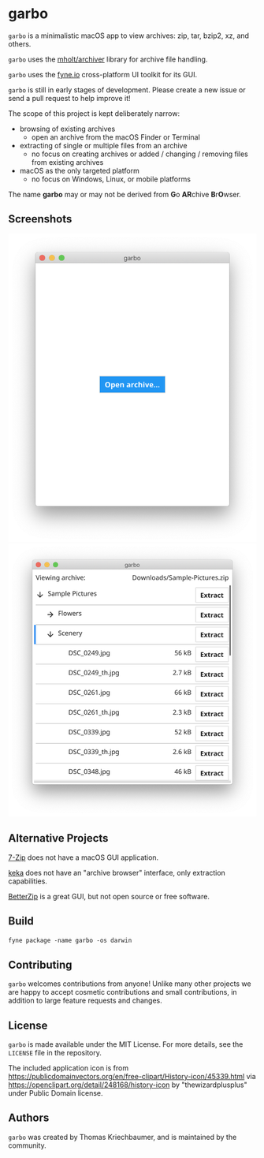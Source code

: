 # garbo

`garbo` is a minimalistic macOS app to view archives: zip, tar, bzip2, xz, and
others.

`garbo` uses the [mholt/archiver](https://github.com/mholt/archiver) library for
archive file handling.

`garbo` uses the [fyne.io](https://fyne.io) cross-platform UI toolkit for its GUI.

`garbo` is still in early stages of development. Please create a new issue or send
a pull request to help improve it!

The scope of this project is kept deliberately narrow:
* browsing of existing archives
  - open an archive from the macOS Finder or Terminal
* extracting of single or multiple files from an archive
  - no focus on creating archives or added / changing / removing files from existing archives
* macOS as the only targeted platform
  - no focus on Windows, Linux, or mobile platforms

The name **garbo** may or may not be derived from **G**o **AR**chive **B**r**O**wser.

## Screenshots

![Screenshot of the open window](/screenshots/open-window.png)
![Screenshot of the archive browser](/screenshots/archive-window.png)

## Alternative Projects

[7-Zip](https://www.7-zip.org/) does not have a macOS GUI application.

[keka](https://www.keka.io/en/) does not have an "archive browser" interface, only extraction capabilities.

[BetterZip](https://macitbetter.com/) is a great GUI, but not open source or free software. 

## Build

`fyne package -name garbo -os darwin`

## Contributing

`garbo` welcomes contributions from anyone! Unlike many other projects we are
happy to accept cosmetic contributions and small contributions, in addition to
large feature requests and changes.

## License

`garbo` is made available under the MIT License. For more details, see the
`LICENSE` file in the repository.

The included application icon is 
from https://publicdomainvectors.org/en/free-clipart/History-icon/45339.html 
via https://openclipart.org/detail/248168/history-icon
by "thewizardplusplus" under Public Domain license.

## Authors

`garbo` was created by Thomas Kriechbaumer, and is maintained by the community.
